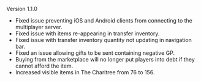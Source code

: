 Version 1.1.0
- Fixed issue preventing iOS and Android clients from connecting to the multiplayer server.
- Fixed issue with items re-appearing in transfer inventory.
- Fixed issue with transfer inventory quantity not updating in navigation bar.
- Fixed an issue allowing gifts to be sent containing negative GP.
- Buying from the marketplace will no longer put players into debt if they cannot afford the item.
- Increased visible items in The Charitree from 76 to 156.